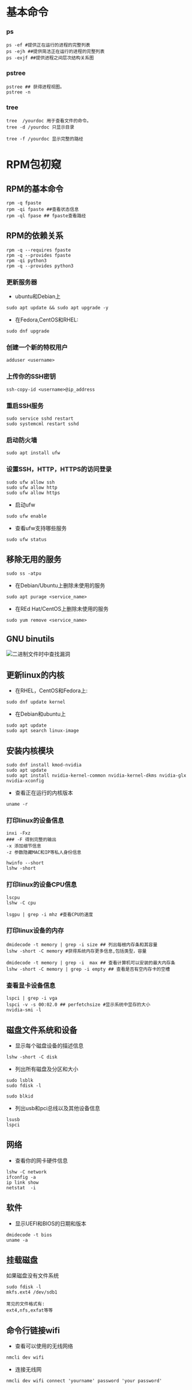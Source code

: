 基本命令
=====

### ps
```
ps -ef #提供正在运行的进程的完整列表
ps -ejh ##提供简洁正在运行的进程的完整列表
ps -exjf ##提供进程之间层次结构关系图

```

### pstree

```
pstree ## 获得进程视图。
pstree -n
```

### tree
```
tree  /yourdoc 用于查看文件的命令。
tree -d /yourdoc 只显示目录

tree -f /yourdoc 显示完整的路经

```

# RPM包初窥

## RPM的基本命令
```
rpm -q fpaste
rpm -qi fpaste ##查看状态信息
rpm -ql fpase ## fpaste查看路经

```

## RPM的依赖关系

```
rpm -q --requires fpaste
rpm -q --provides fpaste
rpm -qi python3
rpm -q --provides python3

```
### 更新服务器

* ubuntu和Debian上
```
sudo apt update && sudo apt upgrade -y
```
* 在Fedora,CentOS和RHEL:
```
sudo dnf upgrade
```

### 创建一个新的特权用户
```
adduser <username>
```

### 上传你的SSH密钥
```
ssh-copy-id <username>@ip_address
```

### 重启SSH服务
```
sudo service sshd restart
sudo systemcml restart sshd 
```

### 启动防火墙
```
sudo apt install ufw
```
### 设置SSH，HTTP，HTTPS的访问登录
```
sudo ufw allow ssh
sudo ufw allow http
sudo ufw allow https
```
* 启动ufw
```
sudo ufw enable
```
* 查看ufw支持哪些服务
```
sudo ufw status
```

## 移除无用的服务
```
sudo ss -atpu

```
* 在Debian/Ubuntu上删除未使用的服务
```
sudo apt purage <service_name>
```
* 在REd Hat/CentOS上删除未使用的服务
```
sudo yum remove <service_name>
```


## GNU binutils 
![二进制文件时中查找漏洞](https://mp.weixin.qq.com/s?__biz=MzI1NDQwNDYyMg==&mid=2247487822&idx=1&sn=325921788bb0c65d66a92abdf8cfe54a&chksm=e9c4e02fdeb369397b408432b36f62c7d1edde16bfce5154ac00688314692ea1998739c51c39&mpshare=1&scene=1&srcid=&sharer_sharetime=1571651980864&sharer_shareid=0c5c28d4ae5e6d9876a110af654b8490&pass_ticket=q0WqvTKZ8zz%2FN%2Bvt6LWWs6BB6K05FTmFkYU85%2F3CZWuJVPDDqK6Hf1giSjbC6FvE#rd)


## 更新linux的内核
* 在RHEL，CentOS和Fedora上:
```
sudo dnf update kernel
```
* 在Debian和ubuntu上

```
sudo apt update
sudo apt search linux-image
```
## 安装内核模块

```
sudo dnf install kmod-nvidia
sudo apt update
sudo apt install nvidia-kernel-common nvidia-kernel-dkms nvidia-glx nvidia-xconfig
```
* 查看正在运行的内核版本
```
uname -r
```
### 打印linux的设备信息
```
inxi -Fxz
### -F 得到完整的输出
-x 添加细节信息
-z 参数隐藏MAC和IP等私人身份信息

hwinfo --short
lshw -short
```

### 打印linux的设备CPU信息

```
lscpu
lshw -C cpu

lsgpu | grep -i mhz #查看CPU的速度

```
### 打印linux设备的内存

```
dmidecode -t memory | grep -i size ## 列出每根内存条和其容量
lshw -short -C memory #获得系统内存更多信息,包括类型，容量

dmidecode -t memory | grep -i  max ## 查看计算机可以安装的最大内存条
lshw -short -C memory | grep -i empty ## 查看是否有空内存卡的空槽

```

### 查看显卡设备信息
```
lspci | grep -i vga
lspci -v -s 00:02.0 ## perfetchsize #显示系统中显存的大小
nvidia-smi -l
```

## 磁盘文件系统和设备

* 显示每个磁盘设备的描述信息
```
lshw -short -C disk
```
* 列出所有磁盘及分区和大小
```
sudo lsblk
sudo fdisk -l

sudo blkid

```

* 列出usb和pci总线以及其他设备信息
```
lsusb
lspci
```
## 网络
* 查看你的网卡硬件信息
```
lshw -C network
ifconfig -a
ip link show
netstat  -i
```

## 软件
* 显示UEFI和BIOS的日期和版本
```
dmidecode -t bios
uname -a 
```

## 挂载磁盘
如果磁盘没有文件系统
```
sudo fdisk -l
mkfs.ext4 /dev/sdb1

常见的文件格式有:
ext4,nfs,exfat等等

```
## 命令行链接wifi
* 查看可以使用的无线网络
```
nmcli dev wifi
```
* 连接无线网
```
nmcli dev wifi connect 'yourname' password 'your password'
```







